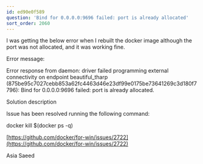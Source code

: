 ```yaml
---
id: ed90e0f589
question: 'Bind for 0.0.0.0:9696 failed: port is already allocated'
sort_order: 2060
---
```


I was getting the below error when I rebuilt the docker image although the port was not allocated, and it was working fine.

Error message:

Error response from daemon: driver failed programming external connectivity on endpoint beautiful_tharp (875be95c7027cebb853a62fc4463d46e23df99e0175be73641269c3d180f7796): Bind for 0.0.0.0:9696 failed: port is already allocated.

Solution description

Issue has been resolved running the following command:

docker kill $(docker ps -q)

[https://github.com/docker/for-win/issues/2722](https://github.com/docker/for-win/issues/2722)

Asia Saeed


